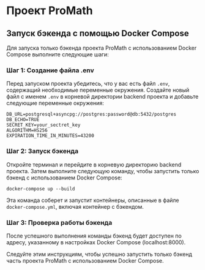 # Проект ProMath

## Запуск бэкенда с помощью Docker Compose

Для запуска только бэкенда проекта ProMath с использованием Docker Compose выполните следующие шаги:

### Шаг 1: Создание файла .env

Перед запуском проекта убедитесь, что у вас есть файл `.env`, содержащий необходимые переменные окружения. Создайте новый файл с именем `.env` в корневой директории backend проекта и добавьте следующие переменные окружения:

```
DB_URL=postgresql+asyncpg://postgres:password@db:5432/postgres
DB_ECHO=TRUE
SECRET_KEY=your_sectret_key
ALGORITHM=HS256
EXPIRATION_TIME_IN_MINUTES=43200
```

### Шаг 2: Запуск бэкенда

Откройте терминал и перейдите в корневую директорию backend проекта. Затем выполните следующую команду, чтобы запустить только бэкенд с использованием Docker Compose:

```
docker-compose up --build
```

Эта команда соберет и запустит контейнеры, описанные в файле `docker-compose.yml`, включая контейнер с бэкендом.

### Шаг 3: Проверка работы бэкенда

После успешного выполнения команды бэкенд будет доступен по адресу, указанному в настройках Docker Compose (localhost:8000).

Следуйте этим инструкциям, чтобы успешно запустить только бэкенд часть проекта ProMath с использованием Docker Compose.
